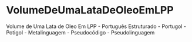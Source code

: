 # VolumeDeUmaLataDeOleoEmLPP
 Volume de Uma Lata de Oleo Em LPP - Português Estruturado - Portugol - Potigol - Metalinguagem - Pseudocódigo - Pseudolinguagem

